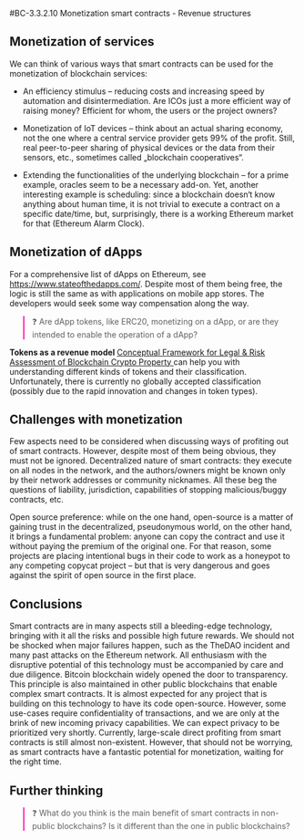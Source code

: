 #BC-3.3.2.10 Monetization smart contracts - Revenue structures


## Monetization of services 

We can think of various ways that smart contracts can be used for the monetization of blockchain services: 

* An efficiency stimulus – reducing costs and increasing speed by automation and disintermediation.
Are ICOs just a more efficient way of raising money? Efficient for whom, the users or the project owners?

* Monetization of IoT devices – think about an actual sharing economy, not the one where a central service provider gets 99% of the profit. Still, real peer-to-peer sharing of physical devices or the data from their sensors, etc., sometimes called „blockchain cooperatives“.

* Extending the functionalities of the underlying blockchain – for a prime example, oracles seem to be a necessary add-on. Yet, another interesting example is scheduling: since a blockchain doesn‘t know anything about human time, it is not trivial to execute a contract on a specific date/time, but, surprisingly, there is a working Ethereum market for that (Ethereum Alarm Clock).

## Monetization of dApps 

For a comprehensive list of dApps on Ethereum, see https://www.stateofthedapps.com/. Despite most of them being free, the logic is still the same as with applications on mobile app stores. The developers would seek some way compensation along the way.

<blockquote style="border-color: #ff0bac">❓ Are dApp tokens, like ERC20, monetizing on a dApp, or are they intended to enable the operation of a dApp? </blockquote>

**Tokens as a revenue model**
[Conceptual Framework for Legal & Risk Assessment of Blockchain Crypto Property ](https://www.mme.ch/fileadmin/files/documents/Publikationen/170927_Magazinbeitrag_BCP_Genesis_Version.pdf) can help you with understanding different kinds of tokens and their classification. Unfortunately, there is currently no globally accepted classification (possibly due to the rapid innovation and changes in token types). 


## Challenges with monetization
Few aspects need to be considered when discussing ways of profiting out of smart contracts. However, despite most of them being obvious, they must not be ignored.
Decentralized nature of smart contracts: they execute on all nodes in the network, and the authors/owners might be known only by their network addresses or community nicknames. All these beg the questions of liability, jurisdiction, capabilities of stopping malicious/buggy contracts, etc.

Open source preference: while on the one hand, open-source is a matter of gaining trust in the decentralized, pseudonymous world, on the other hand, it brings a fundamental problem: anyone can copy the contract and use it without paying the premium of the original one.
For that reason, some projects are placing intentional bugs in their code to work as a honeypot to any competing copycat project – but that is very dangerous and goes against the spirit of open source in the first place.

## Conclusions
Smart contracts are in many aspects still a bleeding-edge technology, bringing with it all the risks and possible high future rewards. We should not be shocked when major failures happen, such as the TheDAO incident and many past attacks on the Ethereum network. All enthusiasm with the disruptive potential of this technology must be accompanied by care and due diligence.
Bitcoin blockchain widely opened the door to transparency. This principle is also maintained in other public blockchains that enable complex smart contracts. It is almost expected for any project that is building on this technology to have its code open-source. However, some use-cases require confidentiality of transactions, and we are only at the brink of new incoming privacy capabilities. We can expect privacy to be prioritized very shortly.
Currently, large-scale direct profiting from smart contracts is still almost non-existent. However, that should not be worrying, as smart contracts have a fantastic potential for monetization, waiting for the right time.

## Further thinking

<blockquote style="border-color: #ff0bac">❓ What do you think is the main benefit of smart contracts in non-public blockchains? Is it different than the one in public blockchains?
</blockquote>
 

